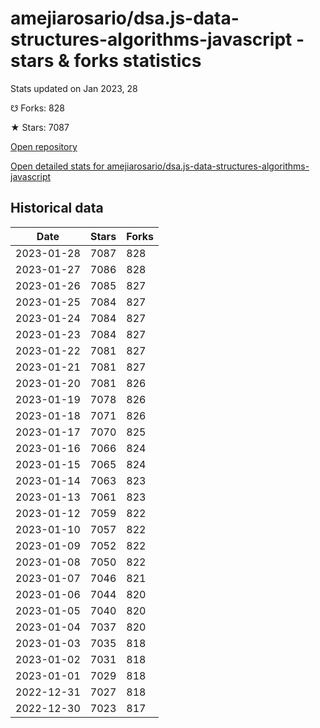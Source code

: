# amejiarosario/dsa.js-data-structures-algorithms-javascript - stars & forks statistics

Stats updated on Jan 2023, 28

☋ Forks: 828

★ Stars: 7087

[Open repository](https://github.com/amejiarosario/dsa.js-data-structures-algorithms-javascript)

[Open detailed stats for amejiarosario/dsa.js-data-structures-algorithms-javascript](https://reviewgithub.com/rep/amejiarosario/dsa.js-data-structures-algorithms-javascript)

## Historical data
| Date | Stars | Forks |
|------|-------|-------|
| 2023-01-28 | 7087 | 828 | 
| 2023-01-27 | 7086 | 828 | 
| 2023-01-26 | 7085 | 827 | 
| 2023-01-25 | 7084 | 827 | 
| 2023-01-24 | 7084 | 827 | 
| 2023-01-23 | 7084 | 827 | 
| 2023-01-22 | 7081 | 827 | 
| 2023-01-21 | 7081 | 827 | 
| 2023-01-20 | 7081 | 826 | 
| 2023-01-19 | 7078 | 826 | 
| 2023-01-18 | 7071 | 826 | 
| 2023-01-17 | 7070 | 825 | 
| 2023-01-16 | 7066 | 824 | 
| 2023-01-15 | 7065 | 824 | 
| 2023-01-14 | 7063 | 823 | 
| 2023-01-13 | 7061 | 823 | 
| 2023-01-12 | 7059 | 822 | 
| 2023-01-10 | 7057 | 822 | 
| 2023-01-09 | 7052 | 822 | 
| 2023-01-08 | 7050 | 822 | 
| 2023-01-07 | 7046 | 821 | 
| 2023-01-06 | 7044 | 820 | 
| 2023-01-05 | 7040 | 820 | 
| 2023-01-04 | 7037 | 820 | 
| 2023-01-03 | 7035 | 818 | 
| 2023-01-02 | 7031 | 818 | 
| 2023-01-01 | 7029 | 818 | 
| 2022-12-31 | 7027 | 818 | 
| 2022-12-30 | 7023 | 817 | 

